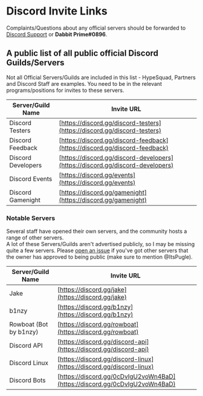 # Discord Invite Links
Complaints/Questions about any official servers should be forwarded to [Discord Support](mailto:support@discordapp.com) or **Dabbit Prime#0896**.

## A public list of all public official Discord Guilds/Servers
Not all Official Servers/Guilds are included in this list - HypeSquad, Partners and Discord Staff are examples. You need to be in the relevant programs/positions for invites to these servers.

Server/Guild Name | Invite URL
------------ | -------------
Discord Testers | [https://discord.gg/discord-testers](https://discord.gg/discord-testers)
Discord Feedback | [https://discord.gg/discord-feedback](https://discord.gg/discord-feedback)
Discord Developers | [https://discord.gg/discord-developers](https://discord.gg/discord-developers)
Discord Events | [https://discord.gg/events](https://discord.gg/events)
Discord Gamenight | [https://discord.gg/gamenight](https://discord.gg/gamenight)

### Notable Servers
Several staff have opened their own servers, and the community hosts a range of other servers.  
A lot of these Servers/Guilds aren't advertised publicly, so I may be missing quite a few servers. Please [open an issue](https://github.com/ItsPugle/DiscordApp/issues/new) if you've got other servers that the owner has approved to being public (make sure to mention @ItsPugle).

Server/Guild Name | Invite URL
------------ | -------------
Jake | [https://discord.gg/jake](https://discord.gg/jake)
b1nzy | [https://discord.gg/b1nzy](https://discord.gg/b1nzy)
Rowboat (Bot by b1nzy) | [https://discord.gg/rowboat](https://discord.gg/rowboat)
Discord API | [https://discord.gg/discord-api](https://discord.gg/discord-api)
Discord Linux | [https://discord.gg/discord-linux](https://discord.gg/discord-linux)
Discord Bots | [https://discord.gg/0cDvIgU2voWn4BaD](https://discord.gg/0cDvIgU2voWn4BaD)
